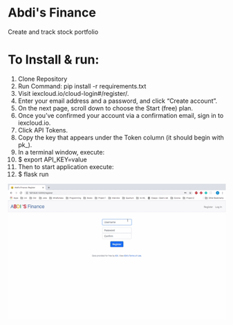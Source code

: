 # Abdi's Finance
Create and track stock portfolio

# To Install & run: 
1. Clone Repository 
2. Run Command: pip install -r requirements.txt
3. Visit iexcloud.io/cloud-login#/register/.
4. Enter your email address and a password, and click “Create account”.
5. On the next page, scroll down to choose the Start (free) plan.
6. Once you’ve confirmed your account via a confirmation email, sign in to iexcloud.io.
7. Click API Tokens.
8. Copy the key that appears under the Token column (it should begin with pk_).
9. In a terminal window, execute:
10. $ export API_KEY=value
11. Then to start application execute: 
12. $ flask run

![](Abdi'sFinance.gif)
